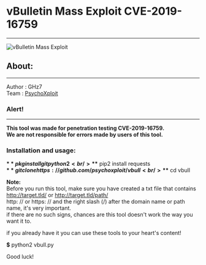 # vBulletin Mass Exploit CVE-2019-16759
--------------------------------------
![vBulletin Mass Exploit](https://i.ibb.co/t2vy7kv/Screenshot-2020-02-21-05-27-44-789-com-termux.png)
## About:
-------------
Author : GHz7<br/>
Team : [PsychoXploit](https://instagram.com/psychoxploit)
### Alert!
-------
**This tool was made for penetration testing CVE-2019-16759.**<br/>
**We are not responsible for errors made by users of this tool.**<br/>
### Installation and usage:

**$** pkg install git python2<br/>
**$** pip2 install requests<br/>
**$** git clone https://github.com/psychoxploit/vbull<br/>
**$** cd vbull<br/>

**Note:**<br/>
Before you run this tool, make sure you have created a txt file that contains http://target.tld/ or http://target.tld/path/<br/>
http: // or https: // and the right slash (/) after the domain name or path name, it's very important.<br/>
if there are no such signs, chances are this tool doesn't work the way you want it to.<br/>

if you already have it you can use these tools to your heart's content!<br/>

**$** python2 vbull.py<br/>

Good luck!
